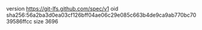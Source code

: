 version https://git-lfs.github.com/spec/v1
oid sha256:56a2ba3d0ea03cf126bff04ae06c29e085c663b4de9ca9ab770bc7039586ffcc
size 3696
